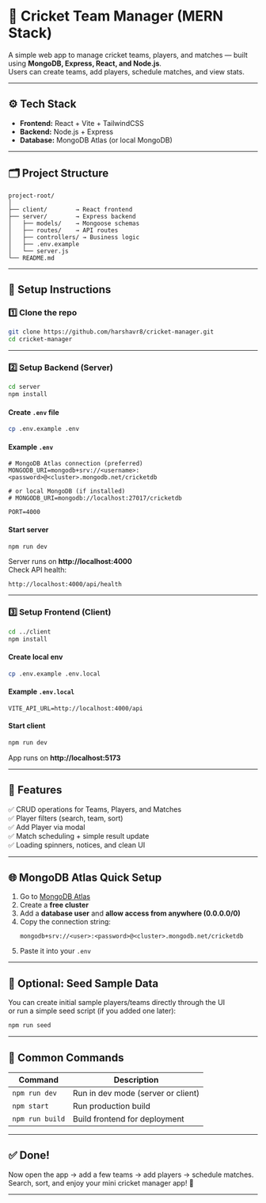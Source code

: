 # 🏏 Cricket Team Manager (MERN Stack)

A simple web app to manage cricket teams, players, and matches — built using **MongoDB, Express, React, and Node.js**.  
Users can create teams, add players, schedule matches, and view stats.

---

## ⚙️ Tech Stack
- **Frontend:** React + Vite + TailwindCSS  
- **Backend:** Node.js + Express  
- **Database:** MongoDB Atlas (or local MongoDB)  

---

## 🗂 Project Structure
```
project-root/
│
├── client/        → React frontend
├── server/        → Express backend
│   ├── models/    → Mongoose schemas
│   ├── routes/    → API routes
│   ├── controllers/ → Business logic
│   ├── .env.example
│   └── server.js
└── README.md
```

---

## 🚀 Setup Instructions

### 1️⃣ Clone the repo
```bash
git clone https://github.com/harshavr8/cricket-manager.git
cd cricket-manager
```

---

### 2️⃣ Setup Backend (Server)
```bash
cd server
npm install
```

#### Create `.env` file
```bash
cp .env.example .env
```

#### Example `.env`
```env
# MongoDB Atlas connection (preferred)
MONGODB_URI=mongodb+srv://<username>:<password>@<cluster>.mongodb.net/cricketdb

# or local MongoDB (if installed)
# MONGODB_URI=mongodb://localhost:27017/cricketdb

PORT=4000
```

#### Start server
```bash
npm run dev
```

Server runs on **http://localhost:4000**  
Check API health:
```
http://localhost:4000/api/health
```

---

### 3️⃣ Setup Frontend (Client)
```bash
cd ../client
npm install
```

#### Create local env
```bash
cp .env.example .env.local
```

#### Example `.env.local`
```env
VITE_API_URL=http://localhost:4000/api
```

#### Start client
```bash
npm run dev
```

App runs on **http://localhost:5173**

---

## 🧩 Features
✅ CRUD operations for Teams, Players, and Matches  
✅ Player filters (search, team, sort)  
✅ Add Player via modal  
✅ Match scheduling + simple result update  
✅ Loading spinners, notices, and clean UI  

---

## 🌐 MongoDB Atlas Quick Setup
1. Go to [MongoDB Atlas](https://www.mongodb.com/atlas/database)
2. Create a **free cluster**
3. Add a **database user** and **allow access from anywhere (0.0.0.0/0)**  
4. Copy the connection string:
   ```
   mongodb+srv://<user>:<password>@<cluster>.mongodb.net/cricketdb
   ```
5. Paste it into your `.env`

---

## 🧪 Optional: Seed Sample Data
You can create initial sample players/teams directly through the UI  
or run a simple seed script (if you added one later):
```bash
npm run seed
```

---

## 🧰 Common Commands
| Command | Description |
|----------|-------------|
| `npm run dev` | Run in dev mode (server or client) |
| `npm start` | Run production build |
| `npm run build` | Build frontend for deployment |


---

## ✅ Done!
Now open the app → add a few teams → add players → schedule matches.  
Search, sort, and enjoy your mini cricket manager app! 🏏

---
